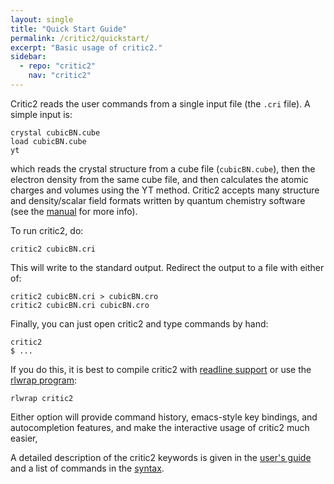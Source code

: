```yaml
---
layout: single
title: "Quick Start Guide"
permalink: /critic2/quickstart/
excerpt: "Basic usage of critic2."
sidebar:
  - repo: "critic2"
    nav: "critic2" 
---
```


Critic2 reads the user commands from a single input file (the `.cri`
file). A simple input is:
~~~
crystal cubicBN.cube
load cubicBN.cube
yt
~~~
which reads the crystal structure from a cube file (`cubicBN.cube`),
then the electron density from the same cube file, and then calculates
the atomic charges and volumes using the YT method. Critic2 accepts
many structure and density/scalar field formats written by quantum
chemistry software (see the [manual](/critic2/manual/) for more
info). 

To run critic2, do:
~~~
critic2 cubicBN.cri
~~~
This will write to the standard output. Redirect the output to a file
with either of:
~~~
critic2 cubicBN.cri > cubicBN.cro
critic2 cubicBN.cri cubicBN.cro
~~~
Finally, you can just open critic2 and type commands by hand:
~~~
critic2
$ ...
~~~
If you do this, it is best to compile critic2 with [readline
support](/critic2/installation/#c2-readline) or use 
the [rlwrap program](https://github.com/hanslub42/rlwrap):
~~~
rlwrap critic2
~~~
Either option will provide command history, emacs-style key bindings,
and autocompletion features, and make the interactive usage of critic2
much easier, 

A detailed description of the critic2 keywords is given in the 
[user's guide](/critic2/manual/) and a list of commands in the
[syntax](/critic2/syntax/).

